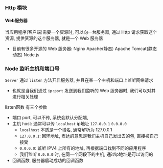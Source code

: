 ### Http 模块


#### Web服务器

当应用程序(客户端)需要一个资源时, 可以向一台服务器, 通过 Http 请求获取这个资源, 提供资源的这个服务器, 就是一个 Web 服务器

- 目前有很多开源的 Web 服务器: Nginx Apache(静态) Apache Tomcat(静态 动态) Node.js


### Node 监听主机和端口号

`Server` 通过 `listen` 方法开启服务器, 并且在某一个主机和端口上监听网络请求
  - 也就是当我们通过 `ip:port` 发送到我们监听的 Web 服务器时, 我们可以对其进行相关处理

listen函数 有三个参数
  - 端口 port, 可以不传, 系统会默认分配端,
  - 主机 host: 通常可以传 `localhost`  ip地址 `127.0.0.1` `0.0.0.0`
    - `localhost` 本质是一个域名, 通常解析为 127.0.0.1
    - `127.0.0.1`: 回环地址, 表达的意思是我们主机自己发出去的包, 直接被自己接受
    - `0.0.0.0`: 监听 IPV4 上所有的地址, 再根据端口找到不同的应用程序
    - 我们监听 `0.0.0.0` 时, 在同一个网段下的主机, 通过ip地址是可以访问的
  - 回调函数, 服务器启动成功的回调函数